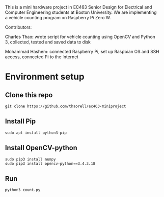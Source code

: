 This is a mini hardware project in EC463 Senior Design for Electrical and Computer Engineering students at Boston University. We are implementing a vehicle counting program on Raspberry Pi Zero W.

Contributors:

Charles Thao: wrote script for vehicle counting using OpenCV and Python 3, collected, tested and saved data to disk

Mohammad Hashem:  connected Raspberry Pi, set up Raspbian OS and SSH access, connected Pi to the Internet

# Environment setup

## Clone this repo
```
git clone https://github.com/thaorell/ec463-miniproject
```
## Install Pip
```
sudo apt install python3-pip
```

## Install OpenCV-python
```
sudo pip3 install numpy
sudo pip3 install opencv-python==3.4.3.18
```

## Run
```
python3 count.py
```
